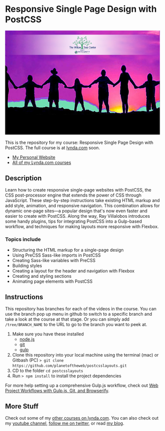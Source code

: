 # Responsive Single Page Design with PostCSS

[![Responsive Single Page Design with PostCSS](ih-willow-tree.jpg)](http://integrityhouse.org)

This is the repository for my course: Responsive Single Page Design with PostCSS. The full course is at [lynda.com](http://lynda.com) soon.

- [My Personal Website](http://raybo.org)
- [All of my Lynda.com courses](http://lynda.com/ray)

## Description
Learn how to create responsive single-page websites with PostCSS, the CSS post-processor engine that extends the power of CSS through JavaScript. These step-by-step instructions take existing HTML markup and add style, animation, and responsive navigation. This combination allows for dynamic one-page sites—a popular design that's now even faster and easier to create with PostCSS. Along the way, Ray Villalobos introduces some handy plugins, tips for integrating PostCSS into a Gulp-based workflow, and techniques for making layouts more responsive with Flexbox.

### Topics include

- Structuring the HTML markup for a single-page design
- Using PreCSS Sass-like imports in PostCSS
- Creating Sass-like variables with PreCSS
- Building styles
- Creating a layout for the header and navigation with Flexbox
- Creating and styling sections
- Animating page elements with PostCSS

## Instructions
This repository has branches for each of the videos in the course. You can use the branch pop up menu in github to switch to a specific branch and take a look at the course at that stage. Or you can simply add `/tree/BRANCH_NAME` to the URL to go to the branch you want to peek at.

1. Make sure you have these installed
	- [node.js](http://nodejs.org/)
	- [git](http://git-scm.com/)
 	- [gulp](http://gulpjs.com/)
2. Clone this repository into your local machine using the terminal (mac) or Gitbash (PC) `> git clone https://github.com/planetoftheweb/postcsslayouts.git`
3. CD to the folder `cd postcsslayouts`
4. Run `> npm install` to install the project dependencies

For more help setting up a comprehensive Gulp.js workflow, check out [Web Project Workflows with Gulp.js, Git, and Browserify](http://www.lynda.com/Web-Web-Design-tutorials/Web-Project-Workflows-Gulpjs-Git-Browserify/154416-2.html).

## More Stuff
Check out some of my [other courses on lynda.com](http://lynda.com/rayvillalobos). You can also check out my [youtube channel](http://youtube.com/planetoftheweb), [follow me on twitter](http://twitter.com/planetoftheweb), or read [my blog](http://iviewsource.com).
